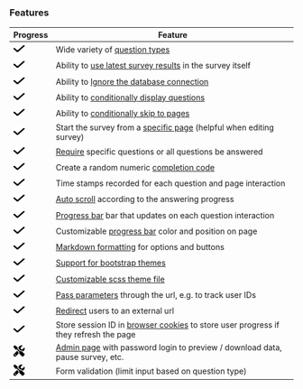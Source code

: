 
<!-- README.md is generated from README.Rmd. Please edit this file -->

### Features

| Progress | Feature |
|----|----|
| <img src="images/check.svg" alt="Check mark" width="20" height="20"> | Wide variety of <a href="question-types.html">question types</a> |
| <img src="images/check.svg" alt="Check mark" width="20" height="20"> | Ability to <a href="fetch-data.html#reactive-fetching">use latest survey results</a> in the survey itself |
| <img src="images/check.svg" alt="Check mark" width="20" height="20"> | Ability to <a href="store-data#ignoring-the-supabase-connection">Ignore the database connection</a> |
| <img src="images/check.svg" alt="Check mark" width="20" height="20"> | Ability to <a href="conditional-control#conditional-display">conditionally display questions</a> |
| <img src="images/check.svg" alt="Check mark" width="20" height="20"> | Ability to <a href="conditional-control#conditional-skipping">conditionally skip to pages</a> |
| <img src="images/check.svg" alt="Check mark" width="20" height="20"> | Start the survey from a <a href="server-options#starting-page">specific page</a> (helpful when editing survey) |
| <img src="images/check.svg" alt="Check mark" width="20" height="20"> | <a href="server-options#required-questions">Require</a> specific questions or all questions be answered |
| <img src="images/check.svg" alt="Check mark" width="20" height="20"> | Create a random numeric <a href="reactivity.html#displaying-stored-values-e.g.-a-completion-code">completion code</a> |
| <img src="images/check.svg" alt="Check mark" width="20" height="20"> | Time stamps recorded for each question and page interaction |
| <img src="images/check.svg" alt="Check mark" width="20" height="20"> | <a href="server-options#auto-scroll">Auto scroll</a> according to the answering progress |
| <img src="images/check.svg" alt="Check mark" width="20" height="20"> | <a href="survey-components.html#progress-bar">Progress bar</a> bar that updates on each question interaction |
| <img src="images/check.svg" alt="Check mark" width="20" height="20"> | Customizable <a href="survey-components.html#progress-bar">progress bar</a> color and position on page |
| <img src="images/check.svg" alt="Check mark" width="20" height="20"> | <a href="question-formatting#markdown-formatting">Markdown formatting</a> for options and buttons |
| <img src="images/check.svg" alt="Check mark" width="20" height="20"> | <a href="survey-components.html#changing-the-look-and-feel">Support for bootstrap themes</a> |
| <img src="images/check.svg" alt="Check mark" width="20" height="20"> | <a href="survey-components.html#changing-the-look-and-feel">Customizable scss theme file</a> |
| <img src="images/check.svg" alt="Check mark" width="20" height="20"> | <a href="redirect.html#reactive-redirect">Pass parameters</a> through the url, e.g. to track user IDs |
| <img src="images/check.svg" alt="Check mark" width="20" height="20"> | <a href="redirect.html">Redirect</a> users to an external url |
| <img src="images/check.svg" alt="Check mark" width="20" height="20"> | Store session ID in <a href="server-options#cookie">browser cookies</a> to store user progress if they refresh the page |
| <img src="images/screwdriver-wrench.svg" alt="Screwdriver wrench" width="20" height="20"> | <a href="server-options#admin-page">Admin page</a> with password login to preview / download data, pause survey, etc. |
| <img src="images/screwdriver-wrench.svg" alt="Screwdriver wrench" width="20" height="20"> | Form validation (limit input based on question type) |
